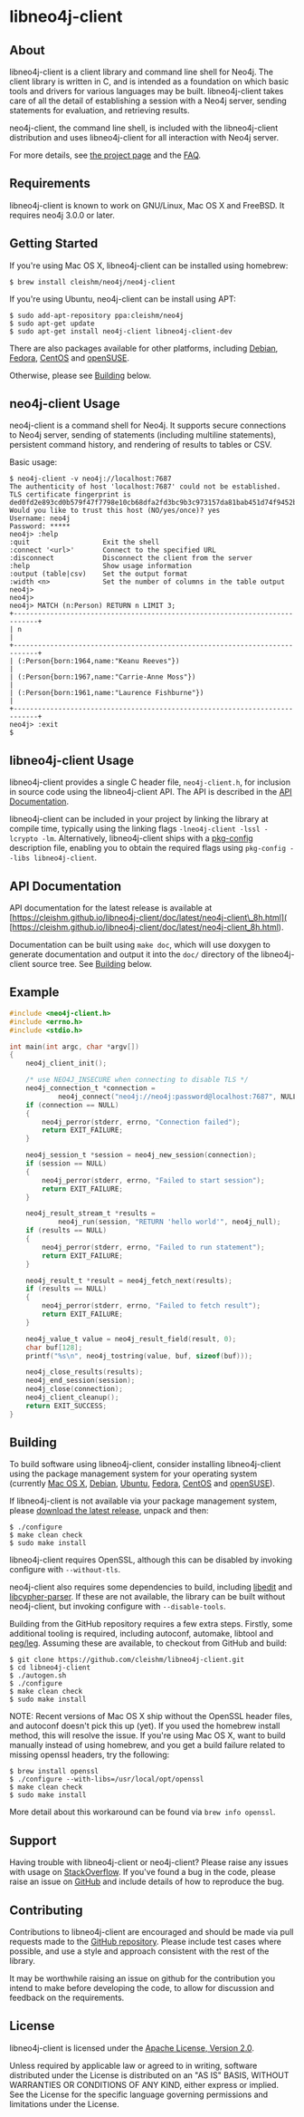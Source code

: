 libneo4j-client
===============


About
-----

libneo4j-client is a client library and command line shell for Neo4j. The
client library is written in C, and is intended as a foundation on which basic
tools and drivers for various languages may be built. libneo4j-client takes
care of all the detail of establishing a session with a Neo4j server, sending
statements for evaluation, and retrieving results.

neo4j-client, the command line shell, is included with the libneo4j-client
distribution and uses libneo4j-client for all interaction with Neo4j server.

For more details, see [the project page](https://git.io/libneo4j-client) and
the [FAQ](https://github.com/cleishm/libneo4j-client/wiki/FAQ).


Requirements
------------

libneo4j-client is known to work on GNU/Linux, Mac OS X and FreeBSD. It
requires neo4j 3.0.0 or later.


Getting Started
---------------

If you're using Mac OS X, libneo4j-client can be installed using homebrew:

```console
$ brew install cleishm/neo4j/neo4j-client
```

If you're using Ubuntu, neo4j-client can be install using APT:

```console
$ sudo add-apt-repository ppa:cleishm/neo4j
$ sudo apt-get update
$ sudo apt-get install neo4j-client libneo4j-client-dev
```

There are also packages available for other platforms, including
[Debian](https://packages.debian.org/source/sid/libneo4j-client),
[Fedora](https://build.opensuse.org/package/binaries/home:cleishm/libneo4j-client?repository=Fedora_23),
[CentOS](https://build.opensuse.org/package/binaries/home:cleishm/libneo4j-client?repository=CentOS_7) and
[openSUSE](https://build.opensuse.org/package/binaries/home:cleishm/libneo4j-client?repository=openSUSE_Tumbleweed).

Otherwise, please see [Building](#building) below.


neo4j-client Usage
------------------

neo4j-client is a command shell for Neo4j. It supports secure connections
to Neo4j server, sending of statements (including multiline statements),
persistent command history, and rendering of results to tables or CSV.

Basic usage:

```console
$ neo4j-client -v neo4j://localhost:7687
The authenticity of host 'localhost:7687' could not be established.
TLS certificate fingerprint is ded0fd2e893cd0b579f47f7798e10cb68dfa2fd3bc9b3c973157da81bab451d74f9452ba99a9c5f66dadb8a360959e5ebd8abb2d7c81230841e60531a96d268.
Would you like to trust this host (NO/yes/once)? yes
Username: neo4j
Password: *****
neo4j> :help
:quit                  Exit the shell
:connect '<url>'       Connect to the specified URL
:disconnect            Disconnect the client from the server
:help                  Show usage information
:output (table|csv)    Set the output format
:width <n>             Set the number of columns in the table output
neo4j>
neo4j>
neo4j> MATCH (n:Person) RETURN n LIMIT 3;
+----------------------------------------------------------------------------+
| n                                                                          |
+----------------------------------------------------------------------------+
| (:Person{born:1964,name:"Keanu Reeves"})                                   |
| (:Person{born:1967,name:"Carrie-Anne Moss"})                               |
| (:Person{born:1961,name:"Laurence Fishburne"})                             |
+----------------------------------------------------------------------------+
neo4j> :exit
$
```


libneo4j-client Usage
---------------------

libneo4j-client provides a single C header file, `neo4j-client.h`, for
inclusion in source code using the libneo4j-client API. The API is described in
the [API Documentation](#api_documentation).

libneo4j-client can be included in your project by linking the library at
compile time, typically using the linking flags
`-lneo4j-client -lssl -lcrypto -lm`.  Alternatively, libneo4j-client ships with
a [pkg-config]( https://wiki.freedesktop.org/www/Software/pkg-config/)
description file, enabling you to obtain the required flags using
`pkg-config --libs libneo4j-client`.


API Documentation
-----------------

API documentation for the latest release is available at
[https://cleishm.github.io/libneo4j-client/doc/latest/neo4j-client\_8h.html](
[https://cleishm.github.io/libneo4j-client/doc/latest/neo4j-client_8h.html).

Documentation can be built using `make doc`, which will use doxygen to generate
documentation and output it into the `doc/` directory of the libneo4j-client
source tree. See [Building](#building) below.


Example
-------

```C
#include <neo4j-client.h>
#include <errno.h>
#include <stdio.h>

int main(int argc, char *argv[])
{
    neo4j_client_init();

    /* use NEO4J_INSECURE when connecting to disable TLS */
    neo4j_connection_t *connection =
            neo4j_connect("neo4j://neo4j:password@localhost:7687", NULL, NEO4J_INSECURE);
    if (connection == NULL)
    {
        neo4j_perror(stderr, errno, "Connection failed");
        return EXIT_FAILURE;
    }

    neo4j_session_t *session = neo4j_new_session(connection);
    if (session == NULL)
    {
        neo4j_perror(stderr, errno, "Failed to start session");
        return EXIT_FAILURE;
    }

    neo4j_result_stream_t *results =
            neo4j_run(session, "RETURN 'hello world'", neo4j_null);
    if (results == NULL)
    {
        neo4j_perror(stderr, errno, "Failed to run statement");
        return EXIT_FAILURE;
    }

    neo4j_result_t *result = neo4j_fetch_next(results);
    if (results == NULL)
    {
        neo4j_perror(stderr, errno, "Failed to fetch result");
        return EXIT_FAILURE;
    }

    neo4j_value_t value = neo4j_result_field(result, 0);
    char buf[128];
    printf("%s\n", neo4j_tostring(value, buf, sizeof(buf)));

    neo4j_close_results(results);
    neo4j_end_session(session);
    neo4j_close(connection);
    neo4j_client_cleanup();
    return EXIT_SUCCESS;
}
```


Building
--------

To build software using libneo4j-client, consider installing libneo4j-client
using the package management system for your operating system (currently
[Mac OS X](#getting_started),
[Debian](https://packages.debian.org/source/sid/libneo4j-client),
[Ubuntu](#getting_started),
[Fedora](https://build.opensuse.org/package/binaries/home:cleishm/libneo4j-client?repository=Fedora_23),
[CentOS](https://build.opensuse.org/package/binaries/home:cleishm/libneo4j-client?repository=CentOS_7) and
[openSUSE](https://build.opensuse.org/package/binaries/home:cleishm/libneo4j-client?repository=openSUSE_Tumbleweed)).

If libneo4j-client is not available via your package management system,
please [download the latest release](
https://github.com/cleishm/libneo4j-client/releases), unpack and then:

```console
$ ./configure
$ make clean check
$ sudo make install
```

libneo4j-client requires OpenSSL, although this can be disabled by invoking
configure with `--without-tls`.

neo4j-client also requires some dependencies to build, including
[libedit](http://thrysoee.dk/editline/) and
[libcypher-parser](https://git.io/libcypher-parser). If these are not available,
the library can be built without neo4j-client, but invoking configure with
`--disable-tools`.

Building from the GitHub repository requires a few extra steps. Firstly, some
additional tooling is required, including autoconf, automake, libtool and
[peg/leg](http://piumarta.com/software/peg/). Assuming these are available,
to checkout from GitHub and build:

```console
$ git clone https://github.com/cleishm/libneo4j-client.git
$ cd libneo4j-client
$ ./autogen.sh
$ ./configure
$ make clean check
$ sudo make install
```

NOTE: Recent versions of Mac OS X ship without the OpenSSL header files, and
autoconf doesn't pick this up (yet). If you used the homebrew install method,
this will resolve the issue. If you're using Mac OS X, want to build manually
instead of using homebrew, and you get a build failure related to missing
openssl headers, try the following:

```console
$ brew install openssl
$ ./configure --with-libs=/usr/local/opt/openssl
$ make clean check
$ sudo make install
```

More detail about this workaround can be found via `brew info openssl`.


Support
-------

Having trouble with libneo4j-client or neo4j-client? Please raise any issues
with usage on
[StackOverflow](http://stackoverflow.com/questions/tagged/neo4j-client). If
you've found a bug in the code, please raise an issue on
[GitHub](https://github.com/cleishm/libneo4j-client) and include details of how
to reproduce the bug.


Contributing
------------

Contributions to libneo4j-client are encouraged and should be made via pull
requests made to the [GitHub repository](
https://github.com/cleishm/libneo4j-client). Please include test cases where
possible, and use a style and approach consistent with the rest of the library.

It may be worthwhile raising an issue on github for the contribution you
intend to make before developing the code, to allow for discussion and feedback
on the requirements.


License
-------

libneo4j-client is licensed under the [Apache License, Version 2.0](
http://www.apache.org/licenses/LICENSE-2.0).

Unless required by applicable law or agreed to in writing, software distributed
under the License is distributed on an "AS IS" BASIS, WITHOUT WARRANTIES OR
CONDITIONS OF ANY KIND, either express or implied.  See the License for the
specific language governing permissions and limitations under the License.

